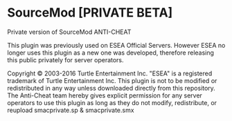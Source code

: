 # SourceMod [PRIVATE BETA]
Private version of SourceMod ANTI-CHEAT

This plugin was previously used on ESEA Official Servers. However ESEA no longer uses this plugin as a new one was developed, therefore releasing this public privately for server operators.

Copyright © 2003-2016 Turtle Entertainment Inc.
"ESEA" is a registered trademark of Turtle Entertainment Inc.
This plugin is not to be modified or redistributed in any way unless downloaded directly from this repository.
The Anti-Cheat team hereby gives explicit permission for any server operators to use this plugin as long as they do not modify, redistribute, or reupload smacprivate.sp & smacprivate.smx
